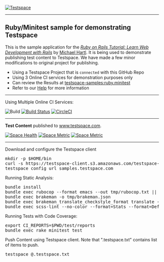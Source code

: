 [![Testspace](https://www.testspace.com/img/Testspace.png)](https://www.testspace.com)

***

## Ruby/Minitest sample for demonstrating Testspace

This is the sample application for the [*Ruby on Rails Tutorial: Learn Web Development with Rails*](http://www.railstutorial.org/) by [Michael Hartl](http://www.michaelhartl.com/). It is being used to demonstrate publishing test content to Testspace.
We have made a few minor modifications to original project for publishing.

  * Using a Testspace Project that is `connected` with this GitHub Repo
  * Using 3 Online CI services for demonstration purposes only
  * Can review the Results at [testspace-samples:ruby.minitest](https://samples.testspace.com/projects/testspace-samples:ruby.minitest)
  * Refer to our [Help](https://help.testspace.com/) for more information

***
Using Multiple Online CI Services:

![Build](https://github.com/testspace-samples/ruby.minitest/workflows/Build/badge.svg)
[![Build Status](https://travis-ci.org/testspace-samples/ruby.minitest.svg?branch=master)](https://travis-ci.org/testspace-samples/ruby.minitest)
[![CircleCI](https://circleci.com/gh/testspace-samples/ruby.minitest/tree/master.svg?style=svg)](https://circleci.com/gh/testspace-samples/ruby.minitest/tree/master)


***
**Test Content** published to www.testspace.com.

[![Space Health](https://samples.testspace.com/spaces/676/badge?token=684631c7573f9c1b24ae5b5b3ff3279ffb5130e6)](https://samples.testspace.com/spaces/676 "Test Cases")
[![Space Metric](https://samples.testspace.com/spaces/676/metrics/604/badge?token=747a8f49a00ccb7f52774fefe880135fad079fd3)](https://samples.testspace.com/spaces/676/schema/Code%20Coverage "Code Coverage (lines)")
[![Space Metric](https://samples.testspace.com/spaces/676/metrics/605/badge?token=df4662fc7ddf431c04dc95a79716fae91346d3dc)](https://samples.testspace.com/spaces/676/schema/Static%20Analysis "Static Analysis (issues)")

***

Download and configure the Testspace client

<pre>
mkdir -p $HOME/bin
curl -s https://testspace-client.s3.amazonaws.com/testspace-linux.tgz | tar -zxvf- -C $HOME/bin
testspace config url samples.testspace.com
</pre>


Running Static Analysis:

<pre>
bundle install
bundle exec rubocop --format emacs --out tmp/rubocop.txt || true
bundle exec brakeman -o tmp/brakeman.json
bundle exec brakeman_translate_checkstyle_format translate --file="tmp/brakeman.json" > tmp/brakeman_checkstyle.xml
bundle exec scss-lint --no-color --format=Stats --format=Default --out=tmp/scss-lint.txt  app/assets/stylesheets/ || true
</pre>

Running Tests with Code Coverage:

<pre>
export CI_REPORTS=$PWD/test/reports
bundle exec rake minitest test
</pre>

Push Content using Testspace client. Note that ".testspace.txt" contains list of items to push.

<pre>
testspace @.testspace.txt
</pre>

